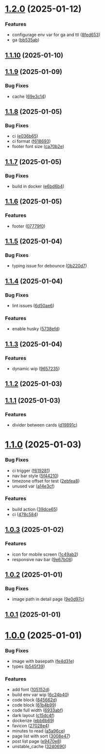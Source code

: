 # [1.2.0](https://github.com/xavierchow/xblog/compare/v1.1.10...v1.2.0) (2025-01-12)


### Features

* configurage env var for ga and ttl ([8fed653](https://github.com/xavierchow/xblog/commit/8fed6531a2c705baae173e3193d57fab16e2398a))
* ga ([bb535ab](https://github.com/xavierchow/xblog/commit/bb535ab863990b4bc38326089523edf4b8e505c1))



## [1.1.10](https://github.com/xavierchow/xblog/compare/v1.1.9...v1.1.10) (2025-01-10)



## [1.1.9](https://github.com/xavierchow/xblog/compare/v1.1.8...v1.1.9) (2025-01-09)


### Bug Fixes

* cache ([69e3c14](https://github.com/xavierchow/xblog/commit/69e3c143b0b4824444b1c74e502cc07eccb65ab2))



## [1.1.8](https://github.com/xavierchow/xblog/compare/v1.1.7...v1.1.8) (2025-01-05)


### Bug Fixes

* ci ([e036b65](https://github.com/xavierchow/xblog/commit/e036b653ff17623369b809ad376453889f0b3542))
* ci format ([f618693](https://github.com/xavierchow/xblog/commit/f618693dcad6da79d131b08112c78878a950fd52))
* footer font size ([ca70b2e](https://github.com/xavierchow/xblog/commit/ca70b2e1a08212875f793f2b37d774bb414cd300))



## [1.1.7](https://github.com/xavierchow/xblog/compare/v1.1.6...v1.1.7) (2025-01-05)


### Bug Fixes

* build in docker ([e6bd6b4](https://github.com/xavierchow/xblog/commit/e6bd6b4ae56675355ff9f36f7fcff9ad812ee5d1))



## [1.1.6](https://github.com/xavierchow/xblog/compare/v1.1.5...v1.1.6) (2025-01-05)


### Features

* footer ([07779f0](https://github.com/xavierchow/xblog/commit/07779f0058e98b4e4f98960fe08f1237f04e88a4))



## [1.1.5](https://github.com/xavierchow/xblog/compare/v1.1.4...v1.1.5) (2025-01-04)


### Bug Fixes

* typing issue for debounce ([0b220d7](https://github.com/xavierchow/xblog/commit/0b220d76ac52ad2c9c82906a6545fb3a2a8a53e8))



## [1.1.4](https://github.com/xavierchow/xblog/compare/v1.1.3...v1.1.4) (2025-01-04)


### Bug Fixes

* lint issues ([6d50ae6](https://github.com/xavierchow/xblog/commit/6d50ae66d0506e4e083bb4297c5d94ef3e8c567b))


### Features

* enable husky ([5738efd](https://github.com/xavierchow/xblog/commit/5738efdd1ef1c4e9c2bbf2c87fe79005b729cd22))



## [1.1.3](https://github.com/xavierchow/xblog/compare/v1.1.2...v1.1.3) (2025-01-04)


### Features

* dynamic wip ([9657235](https://github.com/xavierchow/xblog/commit/96572354130bb4c261455bca859869cf7daab0e3))



## [1.1.2](https://github.com/xavierchow/xblog/compare/v1.1.1...v1.1.2) (2025-01-03)



## [1.1.1](https://github.com/xavierchow/xblog/compare/v1.1.0...v1.1.1) (2025-01-03)


### Features

* divider between cards ([d19891c](https://github.com/xavierchow/xblog/commit/d19891c8968b15dc2fdb9b55db932ac2c348a81d))



# [1.1.0](https://github.com/xavierchow/xblog/compare/v1.0.3...v1.1.0) (2025-01-03)


### Bug Fixes

* ci trigger ([f619281](https://github.com/xavierchow/xblog/commit/f619281efc44fbcaab69fe00822711aa289c46de))
* nav bar style ([5f44210](https://github.com/xavierchow/xblog/commit/5f44210aa5f947831049857bba646e0bc3946d68))
* timezone offset for test ([2ebfea8](https://github.com/xavierchow/xblog/commit/2ebfea8df3b219a95bf85dc0b04e6e33f711d88b))
* unused var ([a14e3cf](https://github.com/xavierchow/xblog/commit/a14e3cf2cfb810de8331f4879f0edec1d6a091c1))


### Features

* build action ([39dce65](https://github.com/xavierchow/xblog/commit/39dce65461e08772d85095c581d8632542142961))
* ci ([478c584](https://github.com/xavierchow/xblog/commit/478c58464c393cef82780398c56dead0be18e0ee))



## [1.0.3](https://github.com/xavierchow/xblog/compare/v1.0.2...v1.0.3) (2025-01-02)


### Features

* icon for mobile screen ([1c49ab2](https://github.com/xavierchow/xblog/commit/1c49ab2be230aeb48d6abe768759acf0ceb581ea))
* responsive nav bar ([9e67b08](https://github.com/xavierchow/xblog/commit/9e67b08a01776adb090b773bbbc8591b0b672fc0))



## [1.0.2](https://github.com/xavierchow/xblog/compare/v1.0.1...v1.0.2) (2025-01-01)


### Bug Fixes

* image path in detail page ([9e0d97c](https://github.com/xavierchow/xblog/commit/9e0d97c43cf790766c716d5ff588af70eb1a17d9))



## [1.0.1](https://github.com/xavierchow/xblog/compare/v1.0.0...v1.0.1) (2025-01-01)



# [1.0.0](https://github.com/xavierchow/xblog/compare/105152df49196a866030a1a51aaa04dcee872c30...v1.0.0) (2025-01-01)


### Bug Fixes

* image with basepath ([fe4d31e](https://github.com/xavierchow/xblog/commit/fe4d31e28f327cab640d9bb17a7aac04e587d201))
* types ([b545f39](https://github.com/xavierchow/xblog/commit/b545f39ac8cef2a536161b762c9ba9fc117285d4))


### Features

* add font ([105152d](https://github.com/xavierchow/xblog/commit/105152df49196a866030a1a51aaa04dcee872c30))
* build env var wip ([6c24b40](https://github.com/xavierchow/xblog/commit/6c24b40cebe98da02a09389c6234f445e718b573))
* code block ([845662d](https://github.com/xavierchow/xblog/commit/845662dfd2a108e5e6b8fa01e6a54a1d52f9d185))
* code block ([61b4b99](https://github.com/xavierchow/xblog/commit/61b4b99ba9c8f4133c8bb3961800f3b20b762966))
* code full width ([6933abf](https://github.com/xavierchow/xblog/commit/6933abff6c47826402f309be1c04d2157eb950e1))
* dark layout ([c15dc4f](https://github.com/xavierchow/xblog/commit/c15dc4f3cda4b44d74e12c4c28ee8a08e0aeab11))
* dockerize ([ebb6b69](https://github.com/xavierchow/xblog/commit/ebb6b69373d3f2462a2b3b71b9f349a5954fbecb))
* favicon ([27028e4](https://github.com/xavierchow/xblog/commit/27028e4d00ad83b78186c5f2b3a32e6014438e87))
* minutes to read ([a5a96ce](https://github.com/xavierchow/xblog/commit/a5a96ce9d0e90c362c3887493698814369f516ff))
* page list with sort ([3008e47](https://github.com/xavierchow/xblog/commit/3008e4766657793d12f39164ecac51e71c6e1b72))
* post list page ([e9470e8](https://github.com/xavierchow/xblog/commit/e9470e8fab3d46c0822892eaf298f1fadd63eb23))
* unstable_cache ([3240690](https://github.com/xavierchow/xblog/commit/324069006a14ae9b5ac8d22621aebcb9b014c9dc))



